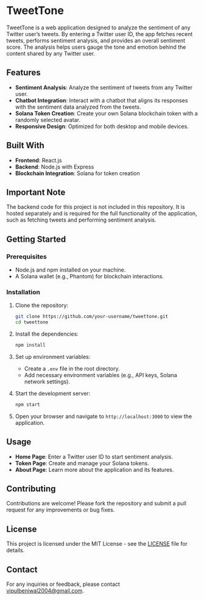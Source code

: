 # TweetTone

TweetTone is a web application designed to analyze the sentiment of any Twitter user’s tweets. By entering a Twitter user ID, the app fetches recent tweets, performs sentiment analysis, and provides an overall sentiment score. The analysis helps users gauge the tone and emotion behind the content shared by any Twitter user.

## Features

- **Sentiment Analysis**: Analyze the sentiment of tweets from any Twitter user.
- **Chatbot Integration**: Interact with a chatbot that aligns its responses with the sentiment data analyzed from the tweets.
- **Solana Token Creation**: Create your own Solana blockchain token with a randomly selected avatar.
- **Responsive Design**: Optimized for both desktop and mobile devices.

## Built With

- **Frontend**: React.js
- **Backend**: Node.js with Express
- **Blockchain Integration**: Solana for token creation

## Important Note

The backend code for this project is not included in this repository. It is hosted separately and is required for the full functionality of the application, such as fetching tweets and performing sentiment analysis.

## Getting Started

### Prerequisites

- Node.js and npm installed on your machine.
- A Solana wallet (e.g., Phantom) for blockchain interactions.

### Installation

1. Clone the repository:
   ```bash
   git clone https://github.com/your-username/tweettone.git
   cd tweettone
   ```

2. Install the dependencies:
   ```bash
   npm install
   ```

3. Set up environment variables:
   - Create a `.env` file in the root directory.
   - Add necessary environment variables (e.g., API keys, Solana network settings).

4. Start the development server:
   ```bash
   npm start
   ```

5. Open your browser and navigate to `http://localhost:3000` to view the application.

## Usage

- **Home Page**: Enter a Twitter user ID to start sentiment analysis.
- **Token Page**: Create and manage your Solana tokens.
- **About Page**: Learn more about the application and its features.

## Contributing

Contributions are welcome! Please fork the repository and submit a pull request for any improvements or bug fixes.

## License

This project is licensed under the MIT License - see the [LICENSE](LICENSE) file for details.

## Contact

For any inquiries or feedback, please contact [vipulbeniwal2004@gmail.com](mailto:ak8285345@gmail.com).
